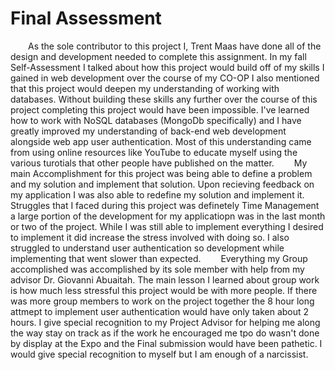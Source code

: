 # Final Assessment
&emsp;&emsp;As the sole contributor to this project I, Trent Maas have done all of the design and development needed to complete this assignment. In my fall Self-Assessment I talked about how this project would build off of my skills I gained in web development over the course of my CO-OP I also mentioned that this project would deepen my understanding of working with databases. Without building these skills any further over the course of this project completing this project would have been impossible. I've learned how to work with NoSQL databases (MongoDb specifically) and I have greatly improved my understanding of back-end web development alongside web app user authentication. Most of this understanding came from using online resources like YouTube to educate myself using the various turotials that other people have published on the matter.
&emsp;&emsp;My main Accomplishment for this project was being able to define a problem and my solution and implement that solution. Upon recieving feedback on my application I was also able to redefine my solution and implement it. Struggles that I faced during this project was definetely Time Management a large portion of the development for my applicatiopn was in the last month or two of the project. While I was still able to implement everything I desired to implement it did increase the stress involved with doing so. I also struggled to understand user authentication so development while implementing that went slower than expected.
&emsp;&emsp;Everything my Group accomplished was accomplished by its sole member with help from my advisor Dr. Giovanni Abuaitah. The main lesson I learned about group work is how much less stressful this project would be with more people. If there was more group members to work on the project together the 8 hour long attmept to implement user authentication would have only taken about 2 hours. I give special recognition to my Project Advisor for helping me along the way stay on track as if the work he encouraged me tpo do wasn't done by display at the Expo and the Final submission would have been pathetic. I would give special recognition to myself but I am enough of a narcissist.